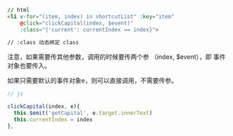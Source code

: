 ```html
// html
<li v-for="(item, index) in shortcutList" :key="item" 
	@click="clickCapital(index, $event)"
    :class="{'current': currentIndex == index}">
  
// :class 动态绑定 class 
```

注意，如果需要传其他参数，调用的时候要传两个参 （index, $event），即 事件对象也要传入。

如果只需要默认的事件对象e，则可以直接调用，不需要传参。

```js
// js

clickCapital(index, e){
  this.$emit('getCapital', e.target.innerText)
  this.currentIndex = index
},
```

